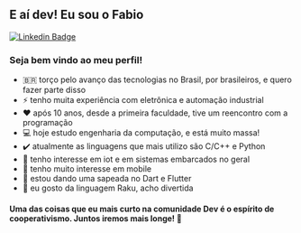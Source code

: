 ## E aí dev! Eu sou o Fabio
[![Linkedin Badge](https://img.shields.io/badge/-LinkedIn-blue?style=flat-square&logo=Linkedin&logoColor=white&link=https://www.linkedin.com/in/fabio-machado-b932a476/)](https://www.linkedin.com/in/fabio-machado-b932a476/)
### Seja bem vindo ao meu perfil!

- 🇧🇷 torço pelo avanço das tecnologias no Brasil, por brasileiros, e quero fazer parte disso
- ⚡ tenho muita experiência com eletrônica e automação industrial
- ❤️ após 10 anos, desde a primeira faculdade, tive um reencontro com a programação
- 💻 hoje estudo engenharia da computação, e está muito massa!
- ✔️ atualmente as linguagens que mais utilizo são C/C++ e Python
- 📡 tenho interesse em iot e em sistemas embarcados no geral
- 📱 tenho muito interesse em mobile
- 💎 estou dando uma sapeada no Dart e Flutter
- 🦋 eu gosto da linguagem Raku, acho divertida

#### Uma das coisas que eu mais curto na comunidade Dev é o espírito de cooperativismo. Juntos iremos mais longe! 🚀
